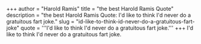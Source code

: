 +++
author = "Harold Ramis"
title = "the best Harold Ramis Quote"
description = "the best Harold Ramis Quote: I'd like to think I'd never do a gratuitous fart joke."
slug = "id-like-to-think-id-never-do-a-gratuitous-fart-joke"
quote = '''I'd like to think I'd never do a gratuitous fart joke.'''
+++
I'd like to think I'd never do a gratuitous fart joke.
